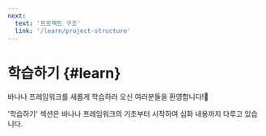 ```yaml
---
next:
  text: '프로젝트 구조'
  link: '/learn/project-structure'
---
```


# 학습하기 {#learn}

바나나 프레임워크를 새롭게 학습하러 오신 여러분들을 환영합니다!:tada:

'학습하기' 섹션은 바나나 프레임워크의 기초부터 시작하여 심화 내용까지 다루고 있습니다.
